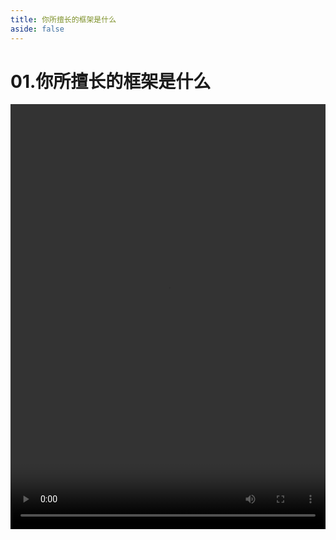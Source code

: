 ```yaml
---
title: 你所擅长的框架是什么
aside: false
---
```


# 01.你所擅长的框架是什么

<video autoplay src="http://qn.chinavanes.com/interview/project-interview/01.你所擅长的框架是什么.mp4" controls controlsList="nodownload" width="100%" height="680"/>
